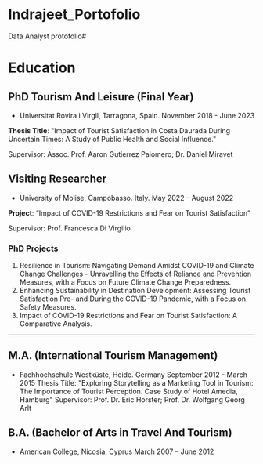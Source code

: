 # Indrajeet_Portofolio
Data Analyst protofolio#

# Education
## PhD Tourism And Leisure (Final Year)
- Universitat Rovira i Virgil, Tarragona, Spain. November 2018 - June 2023

**Thesis Title**: "Impact of Tourist Satisfaction in Costa Daurada During Uncertain Times: A Study of
Public Health and Social Influence."

Supervisor: Assoc. Prof. Aaron Gutierrez Palomero; Dr. Daniel Miravet
  
  ## Visiting Researcher
- University of Molise, Campobasso. Italy. May 2022 – August 2022

**Project**: “Impact of COVID-19 Restrictions and Fear on Tourist Satisfaction”
  
Supervisor: Prof. Francesca Di Virgilio

### PhD Projects
1. Resilience in Tourism: Navigating Demand Amidst COVID-19 and Climate Change Challenges -
Unravelling the Effects of Reliance and Prevention Measures, with a Focus on Future Climate
Change Preparedness.
2. Enhancing Sustainability in Destination Development: Assessing Tourist Satisfaction Pre- and
During the COVID-19 Pandemic, with a Focus on Safety Measures.
3. Impact of COVID-19 Restrictions and Fear on Tourist Satisfaction: A Comparative Analysis.

---
## M.A. (International Tourism Management)
- Fachhochschule Westküste, Heide. Germany
September 2012 - March 2015
Thesis Title: "Exploring Storytelling as a Marketing Tool in Tourism: The Importance of Tourist
Perception. Case Study of Hotel Amedia, Hamburg"
Supervisor: Prof. Dr. Eric Horster; Prof. Dr. Wolfgang Georg Arlt
## B.A. (Bachelor of Arts in Travel And Tourism)
- American College, Nicosia, Cyprus
March 2007 – June 2012
